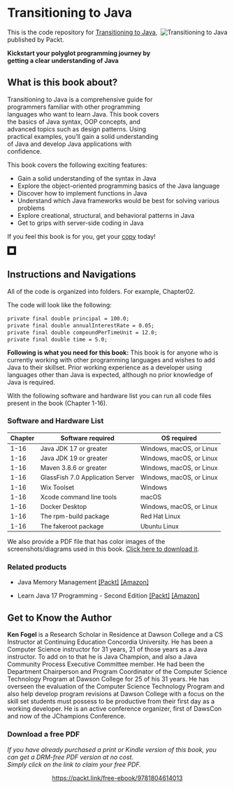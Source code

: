 # Transitioning to Java

<a href="https://www.packtpub.com/product/transitioning-to-java/9781804614013?utm_source=github&utm_medium=repository&utm_campaign="><img src="https://content.packt.com/B19088/cover_image_small.jpg" alt="Transitioning to Java" height="256px" align="right"></a>

This is the code repository for [Transitioning to Java](https://www.packtpub.com/product/transitioning-to-java/9781804614013?utm_source=github&utm_medium=repository&utm_campaign=), published by Packt.

**Kickstart your polyglot programming journey by getting a clear understanding of Java**

## What is this book about?
Transitioning to Java is a comprehensive guide for programmers familiar with other programming languages who want to learn Java. This book covers the basics of Java syntax, OOP concepts, and advanced topics such as design patterns. Using practical examples, you’ll gain a solid understanding of Java and develop Java applications with confidence.

This book covers the following exciting features:
* Gain a solid understanding of the syntax in Java
* Explore the object-oriented programming basics of the Java language
* Discover how to implement functions in Java
* Understand which Java frameworks would be best for solving various problems
* Explore creational, structural, and behavioral patterns in Java
* Get to grips with server-side coding in Java

If you feel this book is for you, get your [copy](https://www.amazon.com/dp/1804614017) today!

<a href="https://www.packtpub.com/?utm_source=github&utm_medium=banner&utm_campaign=GitHubBanner"><img src="https://raw.githubusercontent.com/PacktPublishing/GitHub/master/GitHub.png" 
alt="https://www.packtpub.com/" border="5" /></a>

## Instructions and Navigations
All of the code is organized into folders. For example, Chapter02.

The code will look like the following:
```
private final double principal = 100.0;
private final double annualInterestRate = 0.05;
private final double compoundPerTimeUnit = 12.0;
private final double time = 5.0;
```

**Following is what you need for this book:**
This book is for anyone who is currently working with other programming languages and wishes to add Java to their skillset. Prior working experience as a developer using languages other than Java is expected, although no prior knowledge of Java is required.

With the following software and hardware list you can run all code files present in the book (Chapter 1-16).
### Software and Hardware List
| Chapter | Software required | OS required |
| -------- | ------------------------------------ | ----------------------------------- |
| 1-16 | Java JDK 17 or greater | Windows, macOS, or Linux |
| 1-16 | Java JDK 19 or greater | Windows, macOS, or Linux |
| 1-16 | Maven 3.8.6 or greater | Windows, macOS, or Linux |
| 1-16 | GlassFish 7.0 Application Server | Windows, macOS, or Linux |
| 1-16 | Wix Toolset | Windows |
| 1-16 | Xcode command line tools | macOS |
| 1-16 | Docker Desktop | Windows, macOS, or Linux |
| 1-16 | The rpm-build package | Red Hat Linux |
| 1-16 | The fakeroot package | Ubuntu Linux |

We also provide a PDF file that has color images of the screenshots/diagrams used in this book. [Click here to download it](https://packt.link/fyH3U).

### Related products
* Java Memory Management [[Packt]](https://www.packtpub.com/product/java-memory-management/9781801812856?utm_source=github&utm_medium=repository&utm_campaign=9781801812856) [[Amazon]](https://www.amazon.com/dp/1801812853)

* Learn Java 17 Programming - Second Edition [[Packt]](https://www.packtpub.com/product/learn-java-17-programming-second-edition/9781803241432?utm_source=github&utm_medium=repository&utm_campaign=9781803241432) [[Amazon]](https://www.amazon.com/dp/1803241438)

## Get to Know the Author
**Ken Fogel**
is a Research Scholar in Residence at Dawson College and a CS Instructor at Continuing Education Concordia University. He has been a Computer Science instructor for 31 years, 21 of those years as a Java instructor. To add on to that he is Java Champion, and also a Java Community Process Executive Committee member. He had been the Department Chairperson and Program Coordinator of the Computer Science Technology Program at Dawson College for 25 of his 31 years.
He has overseen the evaluation of the Computer Science Technology Program and also help develop program revisions at Dawson College with a focus on the skill set students must possess to be productive from their first day as a working developer.
He is an active conference organizer, first of DawsCon and now of the JChampions Conference.

### Download a free PDF

 <i>If you have already purchased a print or Kindle version of this book, you can get a DRM-free PDF version at no cost.<br>Simply click on the link to claim your free PDF.</i>
<p align="center"> <a href="https://packt.link/free-ebook/9781804614013">https://packt.link/free-ebook/9781804614013 </a> </p>